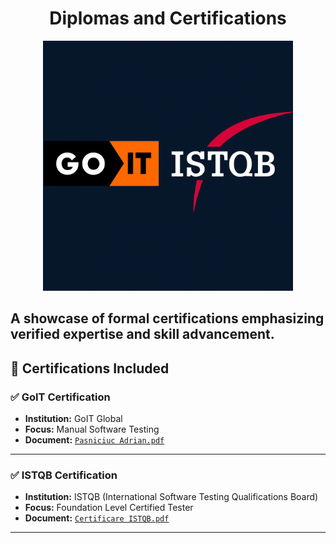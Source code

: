 <h1 align="center">Diplomas and Certifications</h1>

<p align="center">
  <img src="certificationslogos.png" alt="Certifications Logo" width="400"/>
</p>


A showcase of formal certifications emphasizing verified expertise and skill advancement.
---

## 📜 Certifications Included

### ✅ GoIT Certification

- **Institution:** GoIT Global  
- **Focus:** Manual Software Testing  
- **Document:** [`Pasniciuc Adrian.pdf`](GoIT%20Certification/Pasniciuc%20Adrian.pdf)

---

### ✅ ISTQB Certification

- **Institution:** ISTQB (International Software Testing Qualifications Board)  
- **Focus:** Foundation Level Certified Tester  
- **Document:** [`Certificare ISTQB.pdf`](ISTQB%20Certification/Certificare%20ISTQB.pdf)

---


